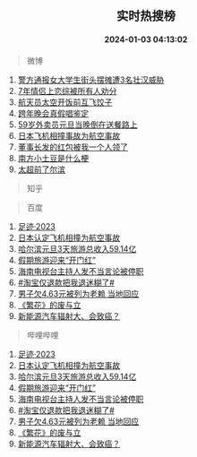 <div align="center"><h2>实时热搜榜</h2><h4>2024-01-03 04:13:02</h4></div>

> 微博  

1. [警方通报女大学生街头摆摊遭3名壮汉威胁](https://s.weibo.com/weibo?q=%23%E8%AD%A6%E6%96%B9%E9%80%9A%E6%8A%A5%E5%A5%B3%E5%A4%A7%E5%AD%A6%E7%94%9F%E8%A1%97%E5%A4%B4%E6%91%86%E6%91%8A%E9%81%AD3%E5%90%8D%E5%A3%AE%E6%B1%89%E5%A8%81%E8%83%81%23&t=31&band_rank=1&Refer=top)<br />
2. [7年情侣上恋综被所有人劝分](https://s.weibo.com/weibo?q=7%E5%B9%B4%E6%83%85%E4%BE%A3%E4%B8%8A%E6%81%8B%E7%BB%BC%E8%A2%AB%E6%89%80%E6%9C%89%E4%BA%BA%E5%8A%9D%E5%88%86&t=31&band_rank=2&Refer=top)<br />
3. [航天员太空开饭前互飞饺子](https://s.weibo.com/weibo?q=%23%E8%88%AA%E5%A4%A9%E5%91%98%E5%A4%AA%E7%A9%BA%E5%BC%80%E9%A5%AD%E5%89%8D%E4%BA%92%E9%A3%9E%E9%A5%BA%E5%AD%90%23&t=31&band_rank=3&Refer=top)<br />
4. [跨年晚会真假唱鉴定](https://s.weibo.com/weibo?q=%23%E8%B7%A8%E5%B9%B4%E6%99%9A%E4%BC%9A%E7%9C%9F%E5%81%87%E5%94%B1%E9%89%B4%E5%AE%9A%23&t=31&band_rank=4&Refer=top)<br />
5. [59岁外卖员元旦当晚倒在送餐路上](https://s.weibo.com/weibo?q=%2359%E5%B2%81%E5%A4%96%E5%8D%96%E5%91%98%E5%85%83%E6%97%A6%E5%BD%93%E6%99%9A%E5%80%92%E5%9C%A8%E9%80%81%E9%A4%90%E8%B7%AF%E4%B8%8A%23&t=31&band_rank=5&Refer=top)<br />
6. [日本飞机相撞事故为航空事故](https://s.weibo.com/weibo?q=%23%E6%97%A5%E6%9C%AC%E9%A3%9E%E6%9C%BA%E7%9B%B8%E6%92%9E%E4%BA%8B%E6%95%85%E4%B8%BA%E8%88%AA%E7%A9%BA%E4%BA%8B%E6%95%85%23&t=31&band_rank=6&Refer=top)<br />
7. [董事长发的红包被我一个人领了](https://s.weibo.com/weibo?q=%E8%91%A3%E4%BA%8B%E9%95%BF%E5%8F%91%E7%9A%84%E7%BA%A2%E5%8C%85%E8%A2%AB%E6%88%91%E4%B8%80%E4%B8%AA%E4%BA%BA%E9%A2%86%E4%BA%86&t=31&band_rank=7&Refer=top)<br />
8. [南方小土豆是什么梗](https://s.weibo.com/weibo?q=%E5%8D%97%E6%96%B9%E5%B0%8F%E5%9C%9F%E8%B1%86%E6%98%AF%E4%BB%80%E4%B9%88%E6%A2%97&t=31&band_rank=8&Refer=top)<br />
9. [太超前了尔滨](https://s.weibo.com/weibo?q=%E5%A4%AA%E8%B6%85%E5%89%8D%E4%BA%86%E5%B0%94%E6%BB%A8&t=31&band_rank=9&Refer=top)<br />

> 知乎  


> 百度  

1. [足迹·2023](https://www.baidu.com/s?wd=%E8%B6%B3%E8%BF%B9%C2%B72023&sa=fyb_news&rsv_dl=fyb_news)<br />
2. [日本认定飞机相撞为航空事故](https://www.baidu.com/s?wd=%E6%97%A5%E6%9C%AC%E8%AE%A4%E5%AE%9A%E9%A3%9E%E6%9C%BA%E7%9B%B8%E6%92%9E%E4%B8%BA%E8%88%AA%E7%A9%BA%E4%BA%8B%E6%95%85&sa=fyb_news&rsv_dl=fyb_news)<br />
3. [哈尔滨元旦3天旅游总收入59.14亿](https://www.baidu.com/s?wd=%E5%93%88%E5%B0%94%E6%BB%A8%E5%85%83%E6%97%A63%E5%A4%A9%E6%97%85%E6%B8%B8%E6%80%BB%E6%94%B6%E5%85%A559.14%E4%BA%BF&sa=fyb_news&rsv_dl=fyb_news)<br />
4. [假期旅游迎来“开门红”](https://www.baidu.com/s?wd=%E5%81%87%E6%9C%9F%E6%97%85%E6%B8%B8%E8%BF%8E%E6%9D%A5%E2%80%9C%E5%BC%80%E9%97%A8%E7%BA%A2%E2%80%9D&sa=fyb_news&rsv_dl=fyb_news)<br />
5. [海南电视台主持人发不当言论被停职](https://www.baidu.com/s?wd=%E6%B5%B7%E5%8D%97%E7%94%B5%E8%A7%86%E5%8F%B0%E4%B8%BB%E6%8C%81%E4%BA%BA%E5%8F%91%E4%B8%8D%E5%BD%93%E8%A8%80%E8%AE%BA%E8%A2%AB%E5%81%9C%E8%81%8C&sa=fyb_news&rsv_dl=fyb_news)<br />
6. [#淘宝仅退款把我退迷糊了#](https://www.baidu.com/s?wd=%23%E6%B7%98%E5%AE%9D%E4%BB%85%E9%80%80%E6%AC%BE%E6%8A%8A%E6%88%91%E9%80%80%E8%BF%B7%E7%B3%8A%E4%BA%86%23&sa=fyb_news&rsv_dl=fyb_news)<br />
7. [男子欠4.63元被列为老赖 当地回应](https://www.baidu.com/s?wd=%E7%94%B7%E5%AD%90%E6%AC%A04.63%E5%85%83%E8%A2%AB%E5%88%97%E4%B8%BA%E8%80%81%E8%B5%96+%E5%BD%93%E5%9C%B0%E5%9B%9E%E5%BA%94&sa=fyb_news&rsv_dl=fyb_news)<br />
8. [《繁花》的废与立](https://www.baidu.com/s?wd=%E3%80%8A%E7%B9%81%E8%8A%B1%E3%80%8B%E7%9A%84%E5%BA%9F%E4%B8%8E%E7%AB%8B&sa=fyb_news&rsv_dl=fyb_news)<br />
9. [新能源汽车辐射大、会致癌？](https://www.baidu.com/s?wd=%E6%96%B0%E8%83%BD%E6%BA%90%E6%B1%BD%E8%BD%A6%E8%BE%90%E5%B0%84%E5%A4%A7%E3%80%81%E4%BC%9A%E8%87%B4%E7%99%8C%EF%BC%9F&sa=fyb_news&rsv_dl=fyb_news)<br />

> 哔哩哔哩  

1. [足迹·2023](https://www.baidu.com/s?wd=%E8%B6%B3%E8%BF%B9%C2%B72023&sa=fyb_news&rsv_dl=fyb_news)<br />
2. [日本认定飞机相撞为航空事故](https://www.baidu.com/s?wd=%E6%97%A5%E6%9C%AC%E8%AE%A4%E5%AE%9A%E9%A3%9E%E6%9C%BA%E7%9B%B8%E6%92%9E%E4%B8%BA%E8%88%AA%E7%A9%BA%E4%BA%8B%E6%95%85&sa=fyb_news&rsv_dl=fyb_news)<br />
3. [哈尔滨元旦3天旅游总收入59.14亿](https://www.baidu.com/s?wd=%E5%93%88%E5%B0%94%E6%BB%A8%E5%85%83%E6%97%A63%E5%A4%A9%E6%97%85%E6%B8%B8%E6%80%BB%E6%94%B6%E5%85%A559.14%E4%BA%BF&sa=fyb_news&rsv_dl=fyb_news)<br />
4. [假期旅游迎来“开门红”](https://www.baidu.com/s?wd=%E5%81%87%E6%9C%9F%E6%97%85%E6%B8%B8%E8%BF%8E%E6%9D%A5%E2%80%9C%E5%BC%80%E9%97%A8%E7%BA%A2%E2%80%9D&sa=fyb_news&rsv_dl=fyb_news)<br />
5. [海南电视台主持人发不当言论被停职](https://www.baidu.com/s?wd=%E6%B5%B7%E5%8D%97%E7%94%B5%E8%A7%86%E5%8F%B0%E4%B8%BB%E6%8C%81%E4%BA%BA%E5%8F%91%E4%B8%8D%E5%BD%93%E8%A8%80%E8%AE%BA%E8%A2%AB%E5%81%9C%E8%81%8C&sa=fyb_news&rsv_dl=fyb_news)<br />
6. [#淘宝仅退款把我退迷糊了#](https://www.baidu.com/s?wd=%23%E6%B7%98%E5%AE%9D%E4%BB%85%E9%80%80%E6%AC%BE%E6%8A%8A%E6%88%91%E9%80%80%E8%BF%B7%E7%B3%8A%E4%BA%86%23&sa=fyb_news&rsv_dl=fyb_news)<br />
7. [男子欠4.63元被列为老赖 当地回应](https://www.baidu.com/s?wd=%E7%94%B7%E5%AD%90%E6%AC%A04.63%E5%85%83%E8%A2%AB%E5%88%97%E4%B8%BA%E8%80%81%E8%B5%96+%E5%BD%93%E5%9C%B0%E5%9B%9E%E5%BA%94&sa=fyb_news&rsv_dl=fyb_news)<br />
8. [《繁花》的废与立](https://www.baidu.com/s?wd=%E3%80%8A%E7%B9%81%E8%8A%B1%E3%80%8B%E7%9A%84%E5%BA%9F%E4%B8%8E%E7%AB%8B&sa=fyb_news&rsv_dl=fyb_news)<br />
9. [新能源汽车辐射大、会致癌？](https://www.baidu.com/s?wd=%E6%96%B0%E8%83%BD%E6%BA%90%E6%B1%BD%E8%BD%A6%E8%BE%90%E5%B0%84%E5%A4%A7%E3%80%81%E4%BC%9A%E8%87%B4%E7%99%8C%EF%BC%9F&sa=fyb_news&rsv_dl=fyb_news)<br />
